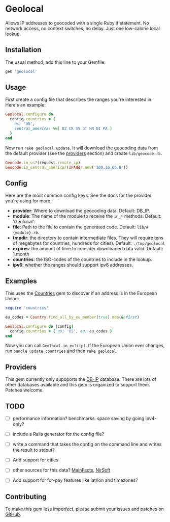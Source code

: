 # Geolocal

Allows IP addresses to geocoded with a single Ruby if statement.
No network access, no context switches, no delay.  Just one low-calorie local lookup.


## Installation

The usual method, add this line to your Gemfile:

```ruby
gem 'geolocal'
```


## Usage

First create a config file that describes the ranges you're interested in.
Here's an example:

```ruby
Geolocal.configure do
  config.countries = {
    us: 'US',
    central_america: %w[ BZ CR SV GT HN NI PA ]
  }
end
```

Now run `rake geolocal:update`.  It will download the geocoding data
from the default provider (see the [providers](#providers) section) and
create `lib/geocode.rb`.

```ruby
Geocode.in_us?(request.remote_ip)
Geocode.in_central_america?(IPAddr.new('200.16.66.0'))
```


## Config

Here are the most common config keys.  See the docs for the provider
you're using for more.

* **provider**: Where to download the geocoding data.  Default: DB_IP.
* **module**: The name of the module to receive the `in_*` methods.  Default: 'Geolocal'.
* **file**: Path to the file to contain the generated code.  Default: `lib/#{module}.rb`.
* **tmpdir**: the directory to contain intermediate files.  They will require tens of megabytes
  for countries, hundreds for cities).  Default: `./tmp/geolocal`
* **expires**: the amount of time to consider downloaded data valid.  Default: 1.month
* **countries**: the ISO-codes of the countries to include in the lookup.
* **ipv6**: whether the ranges should support ipv6 addresses.


## Examples

This uses the [Countries](https://github.com/hexorx/countries) gem
to discover if an address is in the European Union:

```ruby
require 'countries'

eu_codes = Country.find_all_by_eu_member(true).map(&:first)

Geolocal.configure do |config|
  config.countries = { us: 'US', eu: eu_codes }
end
```

Now you can call `Geolocal.in_eu?(ip)`.  If the European Union ever changes,
run `bundle update countries` and then `rake geolocal`.

## Providers

This gem currently only supoports the [DB-IP](https://db-ip.com/about/) database.
There are lots of other databases available and this gem is organized to support them.
Patches welcome.


## TODO

- [ ] performance information?  benchmarks.  space saving by going ipv4-only?
- [ ] include a Rails generator for the config file?
- [ ] write a command that takes the config on the command line and writes the result to stdout?
- [ ] Add support for cities
- [ ] other sources for this data? [MainFacts](http://mainfacts.com/ip-address-space-addresses), [NirSoft](http://www.nirsoft.net/countryip/)
- [ ] Add support for for-pay features like lat/lon and timezones?


## Contributing

To make this gem less imperfect, please submit your issues and patches on
[GitHub](https://github.com/bronson/geolocal/).
